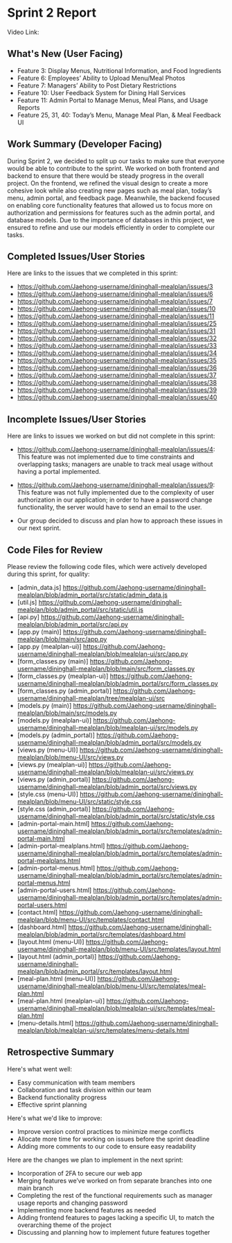 # Sprint 2 Report
Video Link:

## What's New (User Facing)
* Feature 3: Display Menus, Nutritional Information, and Food Ingredients
* Feature 6: Employees’ Ability to Upload Menu/Meal Photos
* Feature 7: Managers’ Ability to Post Dietary Restrictions
* Feature 10: User Feedback System for Dining Hall Services
* Feature 11: Admin Portal to Manage Menus, Meal Plans, and Usage Reports
* Feature 25, 31, 40: Today’s Menu, Manage Meal Plan, & Meal Feedback UI

## Work Summary (Developer Facing)
During Sprint 2, we decided to split up our tasks to make sure that everyone would be able to contribute to the sprint. We worked on both frontend and backend to ensure that there would be steady progress in the overall project. On the frontend, we refined the visual design to create a more cohesive look while also creating new pages such as meal plan, today’s menu, admin portal, and feedback page. Meanwhile, the backend focused on enabling core functionality features that allowed us to focus more on authorization and permissions for features such as the admin portal, and database models. Due to the importance of databases in this project, we ensured to refine and use our models efficiently in order to complete our tasks. 

## Completed Issues/User Stories
Here are links to the issues that we completed in this sprint:
* https://github.com/Jaehong-username/dininghall-mealplan/issues/3
* https://github.com/Jaehong-username/dininghall-mealplan/issues/6
* https://github.com/Jaehong-username/dininghall-mealplan/issues/7
* https://github.com/Jaehong-username/dininghall-mealplan/issues/10
* https://github.com/Jaehong-username/dininghall-mealplan/issues/11
* https://github.com/Jaehong-username/dininghall-mealplan/issues/25
* https://github.com/Jaehong-username/dininghall-mealplan/issues/31
* https://github.com/Jaehong-username/dininghall-mealplan/issues/32
* https://github.com/Jaehong-username/dininghall-mealplan/issues/33
* https://github.com/Jaehong-username/dininghall-mealplan/issues/34
* https://github.com/Jaehong-username/dininghall-mealplan/issues/35
* https://github.com/Jaehong-username/dininghall-mealplan/issues/36
* https://github.com/Jaehong-username/dininghall-mealplan/issues/37
* https://github.com/Jaehong-username/dininghall-mealplan/issues/38
* https://github.com/Jaehong-username/dininghall-mealplan/issues/39
* https://github.com/Jaehong-username/dininghall-mealplan/issues/40

## Incomplete Issues/User Stories
Here are links to issues we worked on but did not complete in this sprint:
* https://github.com/Jaehong-username/dininghall-mealplan/issues/4: This feature was not implemented due to time constraints and overlapping tasks; managers are unable to track meal usage without having a portal implemented.
* https://github.com/Jaehong-username/dininghall-mealplan/issues/9: This feature was not fully implemented due to the complexity of user authorization in our application; in order to have a password change functionality, the server would have to send an email to the user. 

* Our group decided to discuss and plan how to approach these issues in our next sprint.

## Code Files for Review
Please review the following code files, which were actively developed during this sprint, for quality:

* [admin_data.js] https://github.com/Jaehong-username/dininghall-mealplan/blob/admin_portal/src/static/admin_data.js
* [util.js] https://github.com/Jaehong-username/dininghall-mealplan/blob/admin_portal/src/static/util.js
* [api.py] https://github.com/Jaehong-username/dininghall-mealplan/blob/admin_portal/src/api.py
* [app.py (main)] https://github.com/Jaehong-username/dininghall-mealplan/blob/main/src/app.py
* [app.py (mealplan-ui)] https://github.com/Jaehong-username/dininghall-mealplan/blob/mealplan-ui/src/app.py
* [form_classes.py (main)] https://github.com/Jaehong-username/dininghall-mealplan/blob/main/src/form_classes.py
* [form_classes.py (mealplan-ui)] https://github.com/Jaehong-username/dininghall-mealplan/blob/admin_portal/src/form_classes.py
* [form_classes.py (admin_portal)] https://github.com/Jaehong-username/dininghall-mealplan/tree/mealplan-ui/src
* [models.py (main)] https://github.com/Jaehong-username/dininghall-mealplan/blob/main/src/models.py
* [models.py (mealplan-ui)] https://github.com/Jaehong-username/dininghall-mealplan/blob/mealplan-ui/src/models.py
* [models.py (admin_portal)] https://github.com/Jaehong-username/dininghall-mealplan/blob/admin_portal/src/models.py
* [views.py (menu-UI)] https://github.com/Jaehong-username/dininghall-mealplan/blob/menu-UI/src/views.py
* [views.py (mealplan-ui)] https://github.com/Jaehong-username/dininghall-mealplan/blob/mealplan-ui/src/views.py
* [views.py (admin_portal)] https://github.com/Jaehong-username/dininghall-mealplan/blob/admin_portal/src/views.py
* [style.css (menu-UI)] https://github.com/Jaehong-username/dininghall-mealplan/blob/menu-UI/src/static/style.css
* [style.css (admin_portal)] https://github.com/Jaehong-username/dininghall-mealplan/blob/admin_portal/src/static/style.css
* [admin-portal-main.html] https://github.com/Jaehong-username/dininghall-mealplan/blob/admin_portal/src/templates/admin-portal-main.html
* [admin-portal-mealplans.html] https://github.com/Jaehong-username/dininghall-mealplan/blob/admin_portal/src/templates/admin-portal-mealplans.html
* [admin-portal-menus.html] https://github.com/Jaehong-username/dininghall-mealplan/blob/admin_portal/src/templates/admin-portal-menus.html
* [admin-portal-users.html] https://github.com/Jaehong-username/dininghall-mealplan/blob/admin_portal/src/templates/admin-portal-users.html
* [contact.html] https://github.com/Jaehong-username/dininghall-mealplan/blob/menu-UI/src/templates/contact.html
* [dashboard.html] https://github.com/Jaehong-username/dininghall-mealplan/blob/admin_portal/src/templates/dashboard.html
* [layout.html (menu-UI)] https://github.com/Jaehong-username/dininghall-mealplan/blob/menu-UI/src/templates/layout.html
* [layout.html (admin_portal)] https://github.com/Jaehong-username/dininghall-mealplan/blob/admin_portal/src/templates/layout.html
* [meal-plan.html (menu-UI)] https://github.com/Jaehong-username/dininghall-mealplan/blob/menu-UI/src/templates/meal-plan.html
* [meal-plan.html (mealplan-ui)] https://github.com/Jaehong-username/dininghall-mealplan/blob/mealplan-ui/src/templates/meal-plan.html
* [menu-details.html] https://github.com/Jaehong-username/dininghall-mealplan/blob/mealplan-ui/src/templates/menu-details.html

## Retrospective Summary
Here's what went well:
* Easy communication with team members
* Collaboration and task division within our team
* Backend functionality progress
* Effective sprint planning

Here's what we'd like to improve:
* Improve version control practices to minimize merge conflicts
* Allocate more time for working on issues before the sprint deadline
* Adding more comments to our code to ensure easy readability

Here are the changes we plan to implement in the next sprint:
* Incorporation of 2FA to secure our web app
* Merging features we’ve worked on from separate branches into one main branch
* Completing the rest of the functional requirements such as manager usage reports and changing password
* Implementing more backend features as needed
* Adding frontend features to pages lacking a specific UI, to match the overarching theme of the project
* Discussing and planning how to implement future features together
